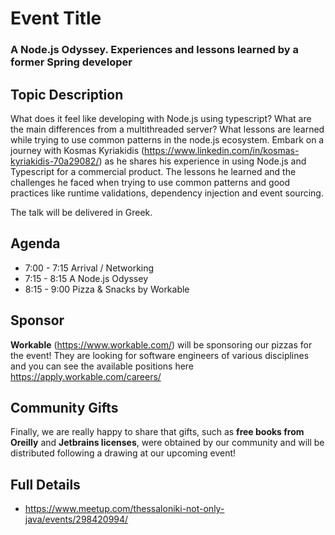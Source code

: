 # Event Title

### A Node.js Odyssey. Experiences and lessons learned by a former Spring developer

## Topic Description

What does it feel like developing with Node.js using typescript? What are the main differences from a multithreaded server? What lessons are learned while trying to use common patterns in the node.js ecosystem.
Embark on a journey with Kosmas Kyriakidis (https://www.linkedin.com/in/kosmas-kyriakidis-70a29082/) as he shares his experience in using Node.js and Typescript for a commercial product. The lessons he learned and the challenges he faced when trying to use common patterns and good practices like runtime validations, dependency injection and event sourcing.

The talk will be delivered in Greek.

## Agenda

- 7:00 - 7:15 Arrival / Networking
- 7:15 - 8:15 A Node.js Odyssey
- 8:15 - 9:00 Pizza & Snacks by Workable

## Sponsor

**Workable** (https://www.workable.com/) will be sponsoring our pizzas for the event! They are looking for software engineers of various disciplines and you can see the available positions here https://apply.workable.com/careers/

## Community Gifts

Finally, we are really happy to share that gifts, such as **free books from Oreilly** and **Jetbrains licenses**, were obtained by our community and will be distributed following a drawing at our upcoming event!


## Full Details
- https://www.meetup.com/thessaloniki-not-only-java/events/298420994/
